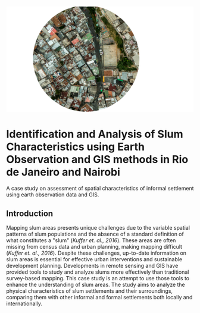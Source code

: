 ![](./images/background.png)

# Identification and Analysis of Slum Characteristics using Earth Observation and GIS methods in Rio de Janeiro and Nairobi
A case study on assessment of spatial characteristics of informal settlement using earth observation data and GIS.

## Introduction
Mapping slum areas presents unique challenges due to the variable spatial patterns of slum populations and the absence of a standard definition of what constitutes a "slum" (*Kuffer et. al., 2016*). These areas are often missing from census data and urban planning, making mapping difficult (*Kuffer et. al., 2016*). Despite these challenges, up-to-date information on slum areas is essential for effective urban interventions and sustainable development planning. Developments in remote sensing and GIS have provided tools to study and analyze slums more effectively than traditional survey-based mapping. This case study is an attempt to use those tools to enhance the understanding of slum areas. The study aims to analyze the physical characteristics of slum settlements and their surroundings, comparing them with other informal and formal settlements both locally and internationally.